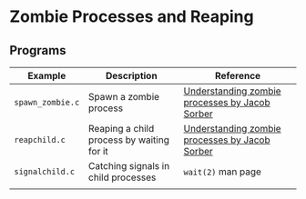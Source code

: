 # Zombie Processes and Reaping

## Programs

| Example | Description | Reference |
| ------- | ----------- | --------- |
| `spawn_zombie.c` | Spawn a zombie process | [Understanding zombie processes by Jacob Sorber](https://youtu.be/xJ8KenZw2ag?si=_JS7Y11tpK_mYSYV) |
| `reapchild.c` | Reaping a child process by waiting for it | [Understanding zombie processes by Jacob Sorber](https://youtu.be/xJ8KenZw2ag?si=_JS7Y11tpK_mYSYV) |
| `signalchild.c` | Catching signals in child processes | `wait(2)` man page |
|  |  |  |

